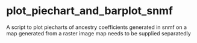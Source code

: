 # plot_piechart_and_barplot_snmf
A script to plot piecharts of ancestry coefficients generated in snmf on a map generated from a raster image
map needs to be supplied separatedly
